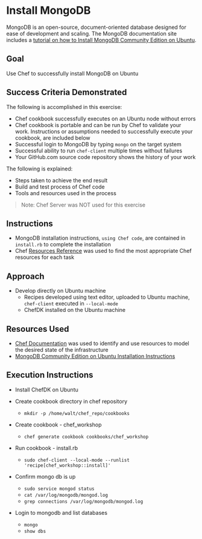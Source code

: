 # Install MongoDB

MongoDB is an open-source, document-oriented database designed for ease of development and scaling.  The MongoDB documentation site includes a [tutorial on how to Install MongoDB Community Edition on Ubuntu](https://docs.mongodb.com/manual/tutorial/install-mongodb-on-ubuntu/).

## Goal

Use Chef to successfully install MongoDB on Ubuntu

## Success Criteria Demonstrated

The following is accomplished in this exercise:

* Chef cookbook successfully executes on an Ubuntu node without errors
* Chef cookbook is portable and can be run by Chef to validate your work. Instructions or assumptions needed to successfully execute your cookbook, are included below
* Successful login to MongoDB by typing `mongo` on the target system
* Successful ability to run `chef-client` multiple times without failures
* Your GitHub.com source code repository shows the history of your work

The following is explained:

* Steps taken to achieve the end result
* Build and test process of Chef code
* Tools and resources used in the process

>Note: Chef Server was NOT used for this exercise

## Instructions

* MongoDB installation instructions, `using Chef code`, are contained in `install.rb` to complete the installation
* Chef [Resources Reference](https://docs.chef.io/resources.html) was used to find the most appropriate Chef resources for each task

## Approach

* Develop directly on Ubuntu machine
  * Recipes developed using text editor, uploaded to Ubuntu machine, `chef-client` executed in `--local-mode`
  * ChefDK installed on the Ubuntu machine

## Resources Used

* [Chef Documentation](http://docs.chef.io) was used to identify and use resources to model the desired state of the infrastructure
* [MongoDB Community Edition on Ubuntu Installation Instructions](https://docs.mongodb.com/manual/tutorial/install-mongodb-on-ubuntu/)


## Execution Instructions

* Install ChefDK on Ubuntu

* Create cookbook directory in chef repository
  * `mkdir -p /home/walt/chef_repo/cookbooks`

* Create cookbook - chef_workshop
  * `chef generate cookbook cookbooks/chef_workshop`

* Run cookbook - install.rb
  * `sudo chef-client --local-mode --runlist 'recipe[chef_workshop::install]'`

* Confirm mongo db is up
  * `sudo service mongod status`
  * `cat /var/log/mongodb/mongod.log`
  * `grep connections /var/log/mongodb/mongod.log`

* Login to mongodb and list databases
  * `mongo`
  * `show dbs`

